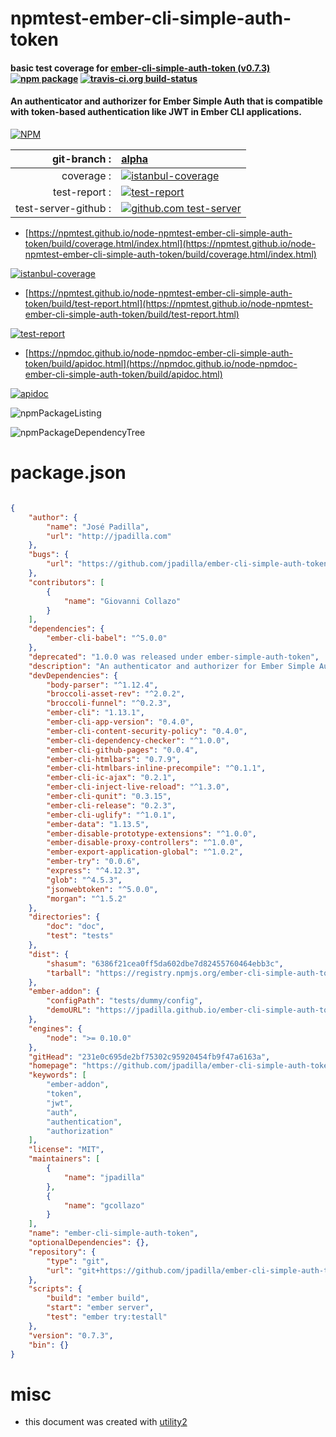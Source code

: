 # npmtest-ember-cli-simple-auth-token

#### basic test coverage for  [ember-cli-simple-auth-token (v0.7.3)](https://github.com/jpadilla/ember-cli-simple-auth-token#readme)  [![npm package](https://img.shields.io/npm/v/npmtest-ember-cli-simple-auth-token.svg?style=flat-square)](https://www.npmjs.org/package/npmtest-ember-cli-simple-auth-token) [![travis-ci.org build-status](https://api.travis-ci.org/npmtest/node-npmtest-ember-cli-simple-auth-token.svg)](https://travis-ci.org/npmtest/node-npmtest-ember-cli-simple-auth-token)

#### An authenticator and authorizer for Ember Simple Auth that is compatible with token-based authentication like JWT in Ember CLI applications.

[![NPM](https://nodei.co/npm/ember-cli-simple-auth-token.png?downloads=true&downloadRank=true&stars=true)](https://www.npmjs.com/package/ember-cli-simple-auth-token)

| git-branch : | [alpha](https://github.com/npmtest/node-npmtest-ember-cli-simple-auth-token/tree/alpha)|
|--:|:--|
| coverage : | [![istanbul-coverage](https://npmtest.github.io/node-npmtest-ember-cli-simple-auth-token/build/coverage.badge.svg)](https://npmtest.github.io/node-npmtest-ember-cli-simple-auth-token/build/coverage.html/index.html)|
| test-report : | [![test-report](https://npmtest.github.io/node-npmtest-ember-cli-simple-auth-token/build/test-report.badge.svg)](https://npmtest.github.io/node-npmtest-ember-cli-simple-auth-token/build/test-report.html)|
| test-server-github : | [![github.com test-server](https://npmtest.github.io/node-npmtest-ember-cli-simple-auth-token/GitHub-Mark-32px.png)](https://npmtest.github.io/node-npmtest-ember-cli-simple-auth-token/build/app/index.html) | | build-artifacts : | [![build-artifacts](https://npmtest.github.io/node-npmtest-ember-cli-simple-auth-token/glyphicons_144_folder_open.png)](https://github.com/npmtest/node-npmtest-ember-cli-simple-auth-token/tree/gh-pages/build)|

- [https://npmtest.github.io/node-npmtest-ember-cli-simple-auth-token/build/coverage.html/index.html](https://npmtest.github.io/node-npmtest-ember-cli-simple-auth-token/build/coverage.html/index.html)

[![istanbul-coverage](https://npmtest.github.io/node-npmtest-ember-cli-simple-auth-token/build/screenCapture.buildCi.browser.%252Ftmp%252Fbuild%252Fcoverage.lib.html.png)](https://npmtest.github.io/node-npmtest-ember-cli-simple-auth-token/build/coverage.html/index.html)

- [https://npmtest.github.io/node-npmtest-ember-cli-simple-auth-token/build/test-report.html](https://npmtest.github.io/node-npmtest-ember-cli-simple-auth-token/build/test-report.html)

[![test-report](https://npmtest.github.io/node-npmtest-ember-cli-simple-auth-token/build/screenCapture.buildCi.browser.%252Ftmp%252Fbuild%252Ftest-report.html.png)](https://npmtest.github.io/node-npmtest-ember-cli-simple-auth-token/build/test-report.html)

- [https://npmdoc.github.io/node-npmdoc-ember-cli-simple-auth-token/build/apidoc.html](https://npmdoc.github.io/node-npmdoc-ember-cli-simple-auth-token/build/apidoc.html)

[![apidoc](https://npmdoc.github.io/node-npmdoc-ember-cli-simple-auth-token/build/screenCapture.buildCi.browser.%252Ftmp%252Fbuild%252Fapidoc.html.png)](https://npmdoc.github.io/node-npmdoc-ember-cli-simple-auth-token/build/apidoc.html)

![npmPackageListing](https://npmtest.github.io/node-npmtest-ember-cli-simple-auth-token/build/screenCapture.npmPackageListing.svg)

![npmPackageDependencyTree](https://npmtest.github.io/node-npmtest-ember-cli-simple-auth-token/build/screenCapture.npmPackageDependencyTree.svg)



# package.json

```json

{
    "author": {
        "name": "José Padilla",
        "url": "http://jpadilla.com"
    },
    "bugs": {
        "url": "https://github.com/jpadilla/ember-cli-simple-auth-token/issues"
    },
    "contributors": [
        {
            "name": "Giovanni Collazo"
        }
    ],
    "dependencies": {
        "ember-cli-babel": "^5.0.0"
    },
    "deprecated": "1.0.0 was released under ember-simple-auth-token",
    "description": "An authenticator and authorizer for Ember Simple Auth that is compatible with token-based authentication like JWT in Ember CLI applications.",
    "devDependencies": {
        "body-parser": "^1.12.4",
        "broccoli-asset-rev": "^2.0.2",
        "broccoli-funnel": "^0.2.3",
        "ember-cli": "1.13.1",
        "ember-cli-app-version": "0.4.0",
        "ember-cli-content-security-policy": "0.4.0",
        "ember-cli-dependency-checker": "^1.0.0",
        "ember-cli-github-pages": "0.0.4",
        "ember-cli-htmlbars": "0.7.9",
        "ember-cli-htmlbars-inline-precompile": "^0.1.1",
        "ember-cli-ic-ajax": "0.2.1",
        "ember-cli-inject-live-reload": "^1.3.0",
        "ember-cli-qunit": "0.3.15",
        "ember-cli-release": "0.2.3",
        "ember-cli-uglify": "^1.0.1",
        "ember-data": "1.13.5",
        "ember-disable-prototype-extensions": "^1.0.0",
        "ember-disable-proxy-controllers": "^1.0.0",
        "ember-export-application-global": "^1.0.2",
        "ember-try": "0.0.6",
        "express": "^4.12.3",
        "glob": "^4.5.3",
        "jsonwebtoken": "^5.0.0",
        "morgan": "^1.5.2"
    },
    "directories": {
        "doc": "doc",
        "test": "tests"
    },
    "dist": {
        "shasum": "6386f21cea0ff5da602dbe7d82455760464ebb3c",
        "tarball": "https://registry.npmjs.org/ember-cli-simple-auth-token/-/ember-cli-simple-auth-token-0.7.3.tgz"
    },
    "ember-addon": {
        "configPath": "tests/dummy/config",
        "demoURL": "https://jpadilla.github.io/ember-cli-simple-auth-token/"
    },
    "engines": {
        "node": ">= 0.10.0"
    },
    "gitHead": "231e0c695de2bf75302c95920454fb9f47a6163a",
    "homepage": "https://github.com/jpadilla/ember-cli-simple-auth-token#readme",
    "keywords": [
        "ember-addon",
        "token",
        "jwt",
        "auth",
        "authentication",
        "authorization"
    ],
    "license": "MIT",
    "maintainers": [
        {
            "name": "jpadilla"
        },
        {
            "name": "gcollazo"
        }
    ],
    "name": "ember-cli-simple-auth-token",
    "optionalDependencies": {},
    "repository": {
        "type": "git",
        "url": "git+https://github.com/jpadilla/ember-cli-simple-auth-token.git"
    },
    "scripts": {
        "build": "ember build",
        "start": "ember server",
        "test": "ember try:testall"
    },
    "version": "0.7.3",
    "bin": {}
}
```



# misc
- this document was created with [utility2](https://github.com/kaizhu256/node-utility2)
